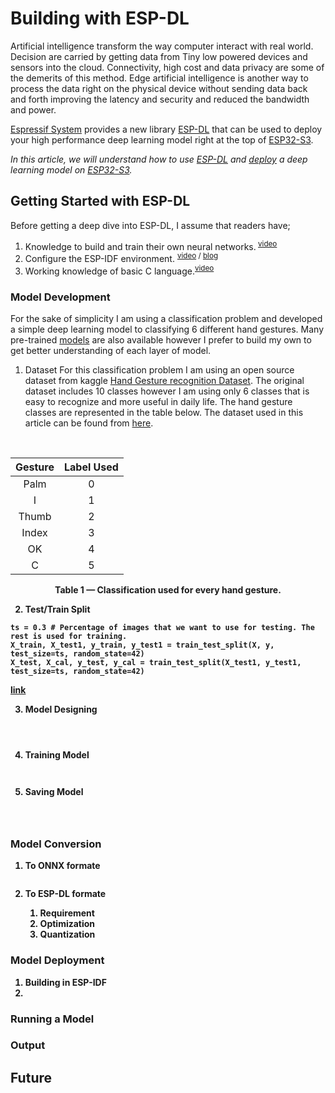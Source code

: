 # Building with ESP-DL 

Artificial intelligence transform the way computer interact with real world. Decision are carried by getting data from Tiny low powered devices and sensors into the cloud. Connectivity, high cost and data privacy are some of the demerits of this method. Edge artificial intelligence is another way to process the data right on the physical device without sending data back and forth improving the latency and security and reduced the  bandwidth and power.


[Espressif System](https://www.espressif.com/) provides a new library [ESP-DL](https://github.com/espressif/esp-dl) that can be used to deploy your high performance deep learning model right at the top of [ESP32-S3](https://www.espressif.com/en/products/socs/esp32-s3). 

*In this article, we will understand how to use [ESP-DL](https://github.com/espressif/esp-dl) and [deploy](https://github.com/espressif/esp-dl/tree/master/tutorial/quantization_tool_example) a deep learning model on [ESP32-S3](https://www.espressif.com/en/products/socs/esp32-s3).*


## Getting Started with ESP-DL
Before getting a deep dive into ESP-DL, I assume that readers have;  

1. Knowledge to build and train their own neural networks.<sup>  [video](https://www.youtube.com/watch?v=WvoLTXIjBYU) 
2. Configure the ESP-IDF environment. <sup>[video](https://www.youtube.com/watch?v=byVPAfodTyY) / [blog](https://blog.espressif.com/esp-idf-development-tools-guide-part-i-89af441585b) 
3. Working knowledge of basic C language.<sup>[video](https://www.youtube.com/watch?v=KJgsSFOSQv0&t=12665s)

### Model Development 
For the sake of simplicity I am using a classification problem and developed a simple deep learning model to classifying 6 different hand gestures. Many pre-trained [models](https://github.com/filipefborba/HandRecognition) are also available however I prefer to build my own to get better understanding of each layer of model.  

1. Dataset
For this classification problem I am using an open source dataset from kaggle [Hand Gesture recognition Dataset](https://www.kaggle.com/datasets/gti-upm/leapgestrecog). The original dataset includes 10 classes however I am using only 6 classes that is easy to recognize and more useful in daily life. The hand gesture classes are represented in the table below. The dataset used in this article can be found from [here](). 

<br /> 
<p align = 'center'>

| Gesture     | Label Used |
| :-----------: | :-----------: |
| Palm        |   0         |
| I           |   1         |
|Thumb        |   2         |
|Index        |   3         |
|OK           |   4         |
|C            |   5         |
<p align = 'center'>
<b>Table 1 — Classification used for every hand gesture.
<p align = 'left'>

2. Test/Train Split 




```
ts = 0.3 # Percentage of images that we want to use for testing. The rest is used for training.
X_train, X_test1, y_train, y_test1 = train_test_split(X, y, test_size=ts, random_state=42)
X_test, X_cal, y_test, y_cal = train_test_split(X_test1, y_test1, test_size=ts, random_state=42)

```

[link](https://scikit-learn.org/stable/modules/generated/sklearn.model_selection.train_test_split.html)



3. Model Designing 


```



```

4. Training Model

```


```

5. Saving Model 


``` 



```

### Model Conversion
1. To ONNX formate

```

```


2. To ESP-DL formate

    1. Requirement 
    2. Optimization
    3. Quantization 


### Model Deployment  
1. Building in ESP-IDF
2.  



### Running a Model 




### Output 



## Future 